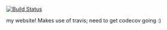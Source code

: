 [![Build Status](https://travis-ci.com/arjunsavel/arjunsavel.github.io.svg?branch=website
)](https://travis-ci.com/arjunsavel/arjunsavel.github.io)

my website! Makes use of travis; need to get codecov going :)
